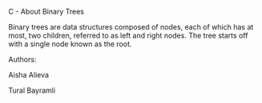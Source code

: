 C - About Binary Trees

Binary trees are data structures composed of nodes, each of which has at most, two children, referred to as left and right nodes. The tree starts off with a single node known as the root.

Authors:

Aisha Alieva

Tural Bayramli
